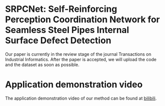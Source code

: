 # SRPCNet: Self-Reinforcing Perception Coordination Network for Seamless Steel Pipes Internal Surface Defect Detection
  Our paper is currently in the review stage of the journal Transactions on Industrial Informatics. After the paper is accepted, we will upload the code and the dataset as soon as possible.
# Application demonstration video
  The application demonstration video of our method can be found at [bilibili](http://www.baidu.com).
